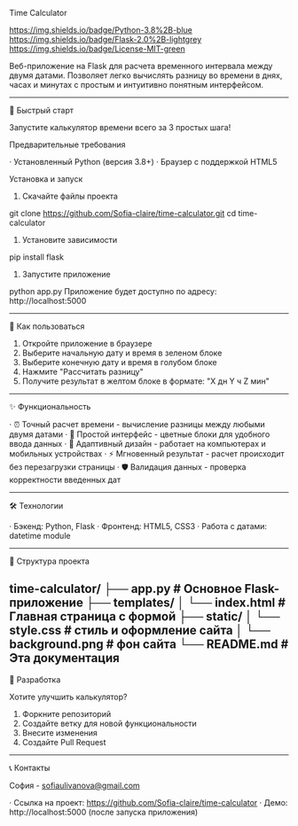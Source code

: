 Time Calculator

https://img.shields.io/badge/Python-3.8%2B-blue
https://img.shields.io/badge/Flask-2.0%2B-lightgrey
https://img.shields.io/badge/License-MIT-green

Веб-приложение на Flask для расчета временного интервала между двумя датами. Позволяет легко вычислять разницу во времени в днях, часах и минутах с простым и интуитивно понятным интерфейсом.

---

🚀 Быстрый старт

Запустите калькулятор времени всего за 3 простых шага!

Предварительные требования

· Установленный Python (версия 3.8+)
· Браузер с поддержкой HTML5

Установка и запуск

1. Скачайте файлы проекта

git clone https://github.com/Sofia-claire/time-calculator.git
cd time-calculator
1. Установите зависимости

pip install flask
1. Запустите приложение

python app.py
Приложение будет доступно по адресу: http://localhost:5000

---

📖 Как пользоваться

1. Откройте приложение в браузере
2. Выберите начальную дату и время в зеленом блоке
3. Выберите конечную дату и время в голубом блоке
4. Нажмите "Рассчитать разницу"
5. Получите результат в желтом блоке в формате: "X дн Y ч Z мин"

---

✨ Функциональность

· ⏰ Точный расчет времени - вычисление разницы между любыми двумя датами
· 🎨 Простой интерфейс - цветные блоки для удобного ввода данных
· 📱 Адаптивный дизайн - работает на компьютерах и мобильных устройствах
· ⚡ Мгновенный результат - расчет происходит без перезагрузки страницы
· 🛡 Валидация данных - проверка корректности введенных дат

---

🛠 Технологии

· Бэкенд: Python, Flask
· Фронтенд: HTML5, CSS3
· Работа с датами: datetime module

---

📁 Структура проекта

time-calculator/
├── app.py              # Основное Flask-приложение
├── templates/
│   └── index.html      # Главная страница с формой
├── static/
│   └── style.css      # стиль и оформление сайта
│   └── background.png # фон сайта
└── README.md          # Эта документация
---

🤝 Разработка

Хотите улучшить калькулятор?

1. Форкните репозиторий
2. Создайте ветку для новой функциональности
3. Внесите изменения
4. Создайте Pull Request

---

📞 Контакты

София - sofiaulivanova@gmail.com

· Ссылка на проект: https://github.com/Sofia-claire/time-calculator
· Демо: http://localhost:5000 (после запуска приложения)
